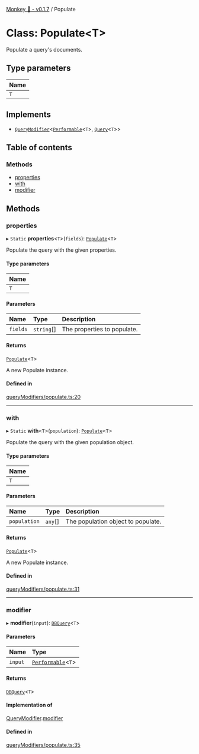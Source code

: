 [Monkey 🐒 - v0.1.7](../README.md) / Populate

# Class: Populate<T\>

Populate a query's documents.

## Type parameters

| Name |
| :------ |
| `T` |

## Implements

- [`QueryModifier`](../interfaces/QueryModifier.md)<[`Performable`](../interfaces/Performable.md)<`T`\>, [`Query`](../interfaces/Query.md)<`T`\>\>

## Table of contents

### Methods

- [properties](Populate.md#properties)
- [with](Populate.md#with)
- [modifier](Populate.md#modifier)

## Methods

### properties

▸ `Static` **properties**<`T`\>(`fields`): [`Populate`](Populate.md)<`T`\>

Populate the query with the given properties.

#### Type parameters

| Name |
| :------ |
| `T` |

#### Parameters

| Name | Type | Description |
| :------ | :------ | :------ |
| `fields` | `string`[] | The properties to populate. |

#### Returns

[`Populate`](Populate.md)<`T`\>

A new Populate instance.

#### Defined in

[queryModifiers/populate.ts:20](https://github.com/bpisano/monkey/blob/4b4580e/src/queryModifiers/populate.ts#L20)

___

### with

▸ `Static` **with**<`T`\>(`population`): [`Populate`](Populate.md)<`T`\>

Populate the query with the given population object.

#### Type parameters

| Name |
| :------ |
| `T` |

#### Parameters

| Name | Type | Description |
| :------ | :------ | :------ |
| `population` | `any`[] | The population object to populate. |

#### Returns

[`Populate`](Populate.md)<`T`\>

A new Populate instance.

#### Defined in

[queryModifiers/populate.ts:31](https://github.com/bpisano/monkey/blob/4b4580e/src/queryModifiers/populate.ts#L31)

___

### modifier

▸ **modifier**(`input`): [`DBQuery`](DBQuery.md)<`T`\>

#### Parameters

| Name | Type |
| :------ | :------ |
| `input` | [`Performable`](../interfaces/Performable.md)<`T`\> |

#### Returns

[`DBQuery`](DBQuery.md)<`T`\>

#### Implementation of

[QueryModifier](../interfaces/QueryModifier.md).[modifier](../interfaces/QueryModifier.md#modifier)

#### Defined in

[queryModifiers/populate.ts:35](https://github.com/bpisano/monkey/blob/4b4580e/src/queryModifiers/populate.ts#L35)
